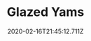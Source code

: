 ---
templateKey: blog-post
title: Glazed Yams
type: cooking
energy: 200
health: 90
description: Sweet and satisfying... The sugar gives it a hint of caramel. 
featuredpost: false
date: 2020-02-16T21:45:12.711Z
featuredimage: /img/Glazed_Yams.png
sellPrice: 200
tags:
  - Yam
  - Sugar
  - edible
---